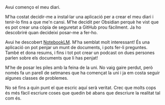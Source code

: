 Avui començo el meu diari.

M'ha costat decidir-me a instal·lar una aplicació per a crear el meu diari i tenir-lo fins a que me'n cansi.
M'he decidit per Obsidian perquè he vist que es pot crear una còpia de seguretat a GitHub  prou fàcilment. Ja ho descobriré quan decideixi posar-me a fer-ho.


Avui he descobert [NotebookLM](https://notebooklm.google.com). M'ha semblat molt interessant! És una aplicació on pot penjar un munt de documents, i pots fer-li preguntes. També et dona resums, i fins i tot pot crear un podcast on dues persones parlen sobre els documents que li has penjat!

M'he de posar les piles amb la feina de la uni. No vaig gaire perdut, però només fa un parell de setmanes que ha començat la uni i ja em costa seguir algunes classes de problemes.

No sé fins a quin punt el que escric aquí serà veritat. Crec que molts cops és més fàcil escriure coses que quedin bé abans que descriure la realitat tal com és. 